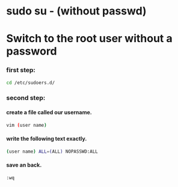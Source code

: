 # sudo su - (without passwd)
# Switch to the root user without a password
### first step:
```bash
cd /etc/sudoers.d/
```
### second step:
#### create a file called our username.
```bash
vim (user name) 
```
#### write the following text exactly.
```bash
(user name) ALL=(ALL) NOPASSWD:ALL
```
#### save an back. 
```bash
:wq
````
